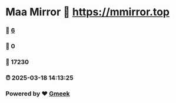 # Maa Mirror :link: https://mmirror.top 
### :page_facing_up: [6](https://mmirror.top/tag.html) 
### :speech_balloon: 0 
### :hibiscus: 17230 
### :alarm_clock: 2025-03-18 14:13:25 
### Powered by :heart: [Gmeek](https://github.com/Meekdai/Gmeek)
